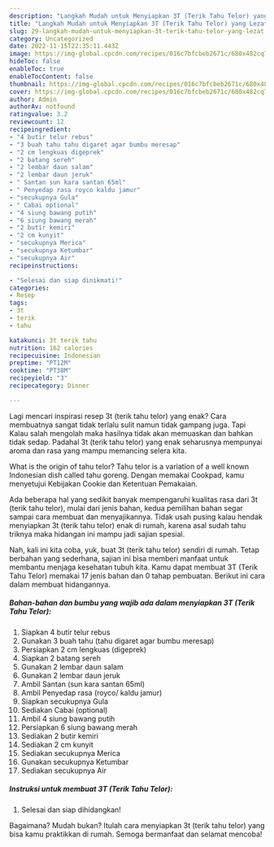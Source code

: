 ```yaml
---
description: "Langkah Mudah untuk Menyiapkan 3T (Terik Tahu Telor) yang Lezat"
title: "Langkah Mudah untuk Menyiapkan 3T (Terik Tahu Telor) yang Lezat"
slug: 29-langkah-mudah-untuk-menyiapkan-3t-terik-tahu-telor-yang-lezat
category: Uncategorized
date: 2022-11-15T22:35:11.443Z
image: https://img-global.cpcdn.com/recipes/016c7bfcbeb2671c/680x482cq70/3t-terik-tahu-telor-foto-resep-utama.jpg
hideToc: false
enableToc: true
enableTocContent: false
thumbnail: https://img-global.cpcdn.com/recipes/016c7bfcbeb2671c/680x482cq70/3t-terik-tahu-telor-foto-resep-utama.jpg
cover: https://img-global.cpcdn.com/recipes/016c7bfcbeb2671c/680x482cq70/3t-terik-tahu-telor-foto-resep-utama.jpg
author: Admin
authorAv: notfound
ratingvalue: 3.2
reviewcount: 12
recipeingredient:
- "4 butir telur rebus"
- "3 buah tahu tahu digaret agar bumbu meresap"
- "2 cm lengkuas digeprek"
- "2 batang sereh"
- "2 lembar daun salam"
- "2 lembar daun jeruk"
- " Santan sun kara santan 65ml"
- " Penyedap rasa royco kaldu jamur"
- "secukupnya Gula"
- " Cabai optional"
- "4 siung bawang putih"
- "6 siung bawang merah"
- "2 butir kemiri"
- "2 cm kunyit"
- "secukupnya Merica"
- "secukupnya Ketumbar"
- "secukupnya Air"
recipeinstructions:

- "Selesai dan siap dinikmati!"
categories:
- Resep
tags:
- 3t
- terik
- tahu

katakunci: 3t terik tahu 
nutrition: 162 calories
recipecuisine: Indonesian
preptime: "PT12M"
cooktime: "PT38M"
recipeyield: "3"
recipecategory: Dinner

---
```



Lagi mencari inspirasi resep 3t (terik tahu telor) yang enak? Cara membuatnya sangat tidak terlalu sulit namun tidak gampang juga. Tapi Kalau salah mengolah maka hasilnya tidak akan memuaskan dan bahkan tidak sedap. Padahal 3t (terik tahu telor) yang enak seharusnya mempunyai aroma dan rasa yang mampu memancing selera kita.


What is the origin of tahu telor? Tahu telor is a variation of a well known Indonesian dish called tahu goreng. Dengan memakai Cookpad, kamu menyetujui Kebijakan Cookie dan Ketentuan Pemakaian.

Ada beberapa hal yang sedikit banyak mempengaruhi kualitas rasa dari 3t (terik tahu telor), mulai dari jenis bahan, kedua pemilihan bahan segar sampai cara membuat dan menyajikannya. Tidak usah pusing kalau hendak menyiapkan 3t (terik tahu telor) enak di rumah, karena asal sudah tahu triknya maka hidangan ini mampu jadi sajian spesial.


Nah, kali ini kita coba, yuk, buat 3t (terik tahu telor) sendiri di rumah. Tetap berbahan yang sederhana, sajian ini bisa memberi manfaat untuk membantu menjaga kesehatan tubuh kita. Kamu dapat membuat 3T (Terik Tahu Telor) memakai 17 jenis bahan dan 0 tahap pembuatan. Berikut ini cara dalam membuat hidangannya.

<!--inarticleads1-->

##### Bahan-bahan dan bumbu yang wajib ada dalam menyiapkan 3T (Terik Tahu Telor):

1. Siapkan 4 butir telur rebus
1. Gunakan 3 buah tahu (tahu digaret agar bumbu meresap)
1. Persiapkan 2 cm lengkuas (digeprek)
1. Siapkan 2 batang sereh
1. Gunakan 2 lembar daun salam
1. Gunakan 2 lembar daun jeruk
1. Ambil  Santan (sun kara santan 65ml)
1. Ambil  Penyedap rasa (royco/ kaldu jamur)
1. Siapkan secukupnya Gula
1. Sediakan  Cabai (optional)
1. Ambil 4 siung bawang putih
1. Persiapkan 6 siung bawang merah
1. Sediakan 2 butir kemiri
1. Sediakan 2 cm kunyit
1. Sediakan secukupnya Merica
1. Gunakan secukupnya Ketumbar
1. Sediakan secukupnya Air




<!--inarticleads2-->

##### Instruksi untuk membuat 3T (Terik Tahu Telor):


1. Selesai dan siap dihidangkan!



Bagaimana? Mudah bukan? Itulah cara menyiapkan 3t (terik tahu telor) yang bisa kamu praktikkan di rumah. Semoga bermanfaat dan selamat mencoba!
